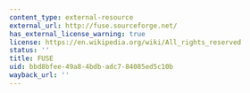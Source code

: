 ```yaml
---
content_type: external-resource
external_url: http://fuse.sourceforge.net/
has_external_license_warning: true
license: https://en.wikipedia.org/wiki/All_rights_reserved
status: ''
title: FUSE
uid: bbd8bfee-49a8-4bdb-adc7-84085ed5c10b
wayback_url: ''
---
```

